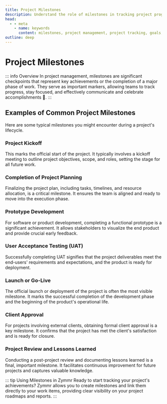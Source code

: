 ```yaml
---
title: Project Milestones
description: Understand the role of milestones in tracking project progress and learn about common examples in project management.
head:
  - - meta
    - name: keywords
      content: milestones, project management, project tracking, goals, achievements, zymmr
outline: deep
---
```


# Project Milestones

::: info Overview
In project management, milestones are significant checkpoints that represent key achievements or the completion of a major phase of work. They serve as important markers, allowing teams to track progress, stay focused, and effectively communicate and celebrate accomplishments 🎉.
:::

## Examples of Common Project Milestones

Here are some typical milestones you might encounter during a project's lifecycle.

### Project Kickoff
This marks the official start of the project. It typically involves a kickoff meeting to outline project objectives, scope, and roles, setting the stage for all future work.

### Completion of Project Planning
Finalizing the project plan, including tasks, timelines, and resource allocation, is a critical milestone. It ensures the team is aligned and ready to move into the execution phase.

### Prototype Development
For software or product development, completing a functional prototype is a significant achievement. It allows stakeholders to visualize the end product and provide crucial early feedback.

### User Acceptance Testing (UAT)
Successfully completing UAT signifies that the project deliverables meet the end-users' requirements and expectations, and the product is ready for deployment.

### Launch or Go-Live
The official launch or deployment of the project is often the most visible milestone. It marks the successful completion of the development phase and the beginning of the product's operational life.

### Client Approval
For projects involving external clients, obtaining formal client approval is a key milestone. It confirms that the project has met the client's satisfaction and is ready for closure.

### Project Review and Lessons Learned
Conducting a post-project review and documenting lessons learned is a final, important milestone. It facilitates continuous improvement for future projects and captures valuable knowledge.

::: tip Using Milestones in Zymmr
Ready to start tracking your project's achievements? Zymmr allows you to create milestones and link them directly to your work items, providing clear visibility on your project roadmaps and reports.
:::
